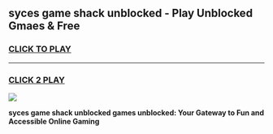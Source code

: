 
## syces game shack unblocked - Play Unblocked Gmaes & Free
<h3>
<a href="https://news.freeplayer.one?title=syces_game_shack_unblocked&ref=16F">CLICK TO PLAY</a></h3>
<hr>

<h3>
<a href="https://news.freeplayer.one?title=syces_game_shack_unblocked&ref=16F">CLICK 2 PLAY</a>
  
</h3>

<a href="https://news.freeplayer.one?title=syces_game_shack_unblocked&ref=16F/"><img src="https://clearcache.store/games.png"></a>


**syces game shack unblocked games unblocked: Your Gateway to Fun and Accessible Online Gaming**

